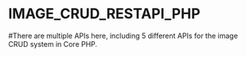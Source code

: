 # IMAGE_CRUD_RESTAPI_PHP
#There are multiple APIs here, including 5 different APIs for the image CRUD system in Core PHP.



